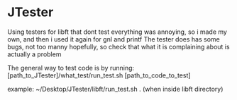 # JTester
Using testers for libft that dont test everything was annoying, so i made my own, and then i used it again for gnl and printf
The tester does has some bugs, not too manny hopefully, so check that what it is complaining about is actually a problem

The general way to test code is by running:
[path_to_JTester]/what_test/run_test.sh [path_to_code_to_test]

example:
~/Desktop/JTester/libft/run_test.sh . (when inside libft directory)
